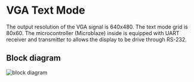 # VGA Text Mode

The output resolution of the VGA signal is 640x480. The text mode grid is 80x60. The microcontroller (Microblaze) inside is equipped with UART receiver and transmitter to allows the display to be drive through RS-232.

## Block diagram

![block diagram](https://image.noelshack.com/fichiers/2018/01/7/1515326260-cgrom-fpga.png)

